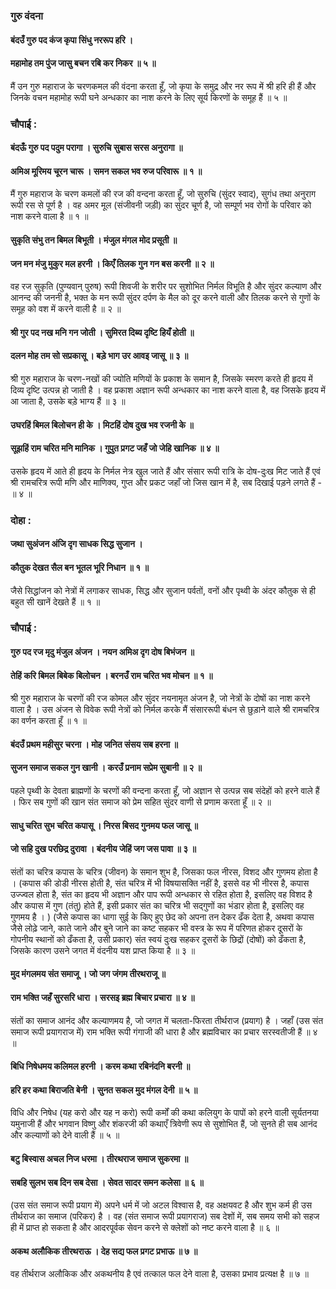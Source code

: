 ### गुरु वंदना

#### बंदउँ गुरु पद कंज कृपा सिंधु नररूप हरि ।
#### महामोह तम पुंज जासु बचन रबि कर निकर ॥ ५ ॥

मैं उन गुरु महाराज के चरणकमल की वंदना करता हूँ, जो कृपा के समुद्र और नर रूप में श्री हरि ही हैं और जिनके वचन महामोह रूपी घने अन्धकार का नाश करने के लिए सूर्य किरणों के समूह हैं ॥ ५ ॥

### चौपाई :

#### बंदऊँ गुरु पद पदुम परागा । सुरुचि सुबास सरस अनुरागा ॥
#### अमिअ मूरिमय चूरन चारू । समन सकल भव रुज परिवारू ॥ १ ॥

मैं गुरु महाराज के चरण कमलों की रज की वन्दना करता हूँ, जो सुरुचि (सुंदर स्वाद), सुगंध तथा अनुराग रूपी रस से पूर्ण है । वह अमर मूल (संजीवनी जड़ी) का सुंदर चूर्ण है, जो सम्पूर्ण भव रोगों के परिवार को नाश करने वाला है ॥ १ ॥

#### सुकृति संभु तन बिमल बिभूती । मंजुल मंगल मोद प्रसूती ॥
#### जन मन मंजु मुकुर मल हरनी । किएँ तिलक गुन गन बस करनी ॥ २ ॥

वह रज सुकृति (पुण्यवान् पुरुष) रूपी शिवजी के शरीर पर सुशोभित निर्मल विभूति है और सुंदर कल्याण और आनन्द की जननी है, भक्त के मन रूपी सुंदर दर्पण के मैल को दूर करने वाली और तिलक करने से गुणों के समूह को वश में करने वाली है ॥ २ ॥

#### श्री गुर पद नख मनि गन जोती । सुमिरत दिब्य दृष्टि हियँ होती ॥
#### दलन मोह तम सो सप्रकासू । बड़े भाग उर आवइ जासू ॥ ३ ॥

श्री गुरु महाराज के चरण-नखों की ज्योति मणियों के प्रकाश के समान है, जिसके स्मरण करते ही हृदय में दिव्य दृष्टि उत्पन्न हो जाती है । वह प्रकाश अज्ञान रूपी अन्धकार का नाश करने वाला है, वह जिसके हृदय में आ जाता है, उसके बड़े भाग्य हैं ॥ ३ ॥

#### उघरहिं बिमल बिलोचन ही के । मिटहिं दोष दुख भव रजनी के ॥
#### सूझहिं राम चरित मनि मानिक । गुपुत प्रगट जहँ जो जेहि खानिक ॥ ४ ॥

उसके हृदय में आते ही हृदय के निर्मल नेत्र खुल जाते हैं और संसार रूपी रात्रि के दोष-दुःख मिट जाते हैं एवं श्री रामचरित्र रूपी मणि और माणिक्य, गुप्त और प्रकट जहाँ जो जिस खान में है, सब दिखाई पड़ने लगते हैं - ॥ ४ ॥

### दोहा :

#### जथा सुअंजन अंजि दृग साधक सिद्ध सुजान ।
#### कौतुक देखत सैल बन भूतल भूरि निधान ॥ १ ॥

जैसे सिद्धांजन को नेत्रों में लगाकर साधक, सिद्ध और सुजान पर्वतों, वनों और पृथ्वी के अंदर कौतुक से ही बहुत सी खानें देखते हैं ॥ १ ॥

### चौपाई :

#### गुरु पद रज मृदु मंजुल अंजन । नयन अमिअ दृग दोष बिभंजन ॥
#### तेहिं करि बिमल बिबेक बिलोचन । बरनउँ राम चरित भव मोचन ॥ १ ॥

श्री गुरु महाराज के चरणों की रज कोमल और सुंदर नयनामृत अंजन है, जो नेत्रों के दोषों का नाश करने वाला है । उस अंजन से विवेक रूपी नेत्रों को निर्मल करके मैं संसाररूपी बंधन से छुड़ाने वाले श्री रामचरित्र का वर्णन करता हूँ ॥ १ ॥

#### बंदउँ प्रथम महीसुर चरना । मोह जनित संसय सब हरना ॥
#### सुजन समाज सकल गुन खानी । करउँ प्रनाम सप्रेम सुबानी ॥ २ ॥

पहले पृथ्वी के देवता ब्राह्मणों के चरणों की वन्दना करता हूँ, जो अज्ञान से उत्पन्न सब संदेहों को हरने वाले हैं । फिर सब गुणों की खान संत समाज को प्रेम सहित सुंदर वाणी से प्रणाम करता हूँ ॥ २ ॥

#### साधु चरित सुभ चरित कपासू । निरस बिसद गुनमय फल जासू ॥
#### जो सहि दुख परछिद्र दुरावा । बंदनीय जेहिं जग जस पावा ॥ ३ ॥

संतों का चरित्र कपास के चरित्र (जीवन) के समान शुभ है, जिसका फल नीरस, विशद और गुणमय होता है । (कपास की डोडी नीरस होती है, संत चरित्र में भी विषयासक्ति नहीं है, इससे वह भी नीरस है, कपास उज्ज्वल होता है, संत का हृदय भी अज्ञान और पाप रूपी अन्धकार से रहित होता है, इसलिए वह विशद है और कपास में गुण (तंतु) होते हैं, इसी प्रकार संत का चरित्र भी सद्गुणों का भंडार होता है, इसलिए वह गुणमय है । ) (जैसे कपास का धागा सुई के किए हुए छेद को अपना तन देकर ढँक देता है, अथवा कपास जैसे लोढ़े जाने, काते जाने और बुने जाने का कष्ट सहकर भी वस्त्र के रूप में परिणत होकर दूसरों के गोपनीय स्थानों को ढँकता है, उसी प्रकार) संत स्वयं दुःख सहकर दूसरों के छिद्रों (दोषों) को ढँकता है, जिसके कारण उसने जगत में वंदनीय यश प्राप्त किया है ॥ ३ ॥

#### मुद मंगलमय संत समाजू । जो जग जंगम तीरथराजू ॥
#### राम भक्ति जहँ सुरसरि धारा । सरसइ ब्रह्म बिचार प्रचारा ॥ ४ ॥

संतों का समाज आनंद और कल्याणमय है, जो जगत में चलता-फिरता तीर्थराज (प्रयाग) है । जहाँ (उस संत समाज रूपी प्रयागराज में) राम भक्ति रूपी गंगाजी की धारा है और ब्रह्मविचार का प्रचार सरस्वतीजी हैं ॥ ४ ॥

#### बिधि निषेधमय कलिमल हरनी । करम कथा रबिनंदनि बरनी ॥
#### हरि हर कथा बिराजति बेनी । सुनत सकल मुद मंगल देनी ॥ ५ ॥

विधि और निषेध (यह करो और यह न करो) रूपी कर्मों की कथा कलियुग के पापों को हरने वाली सूर्यतनया यमुनाजी हैं और भगवान विष्णु और शंकरजी की कथाएँ त्रिवेणी रूप से सुशोभित हैं, जो सुनते ही सब आनंद और कल्याणों को देने वाली हैं ॥ ५ ॥

#### बटु बिस्वास अचल निज धरमा । तीरथराज समाज सुकरमा ॥
#### सबहि सुलभ सब दिन सब देसा । सेवत सादर समन कलेसा ॥ ६ ॥

(उस संत समाज रूपी प्रयाग में) अपने धर्म में जो अटल विश्वास है, वह अक्षयवट है और शुभ कर्म ही उस तीर्थराज का समाज (परिकर) है । वह (संत समाज रूपी प्रयागराज) सब देशों में, सब समय सभी को सहज ही में प्राप्त हो सकता है और आदरपूर्वक सेवन करने से क्लेशों को नष्ट करने वाला है ॥ ६ ॥

#### अकथ अलौकिक तीरथराऊ । देह सद्य फल प्रगट प्रभाऊ ॥ ७ ॥

वह तीर्थराज अलौकिक और अकथनीय है एवं तत्काल फल देने वाला है, उसका प्रभाव प्रत्यक्ष है ॥ ७ ॥